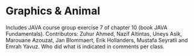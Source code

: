 # Graphics & Animal
Includes JAVA course group exercise 7 of chapter 10 (book JAVA Fundamentals).
Contributors: Zuhur Ahmed, Nazif Altintas, Uneys Asik, Marouane Azouzat, Jan Blommaert, Erik Hollanders, Mustafa Seyratli and Emrah Yavuz.
Who did what is indicated in comments per class.
